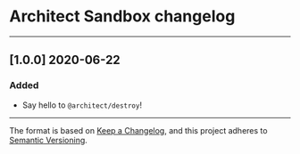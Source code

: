 # Architect Sandbox changelog

---

## [1.0.0] 2020-06-22

### Added

- Say hello to `@architect/destroy`!

---

The format is based on [Keep a Changelog](https://keepachangelog.com/en/1.0.0/), and this project adheres to [Semantic Versioning](https://semver.org/spec/v2.0.0.html).
